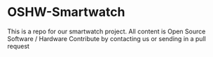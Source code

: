 # OSHW-Smartwatch
This is a repo for our smartwatch project. 
All content is Open Source Software / Hardware
Contribute by contacting us or sending in a pull request
